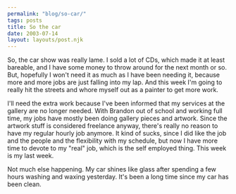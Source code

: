```yaml
---
permalink: "blog/so-car/"
tags: posts
title: So the car
date: 2003-07-14
layout: layouts/post.njk
---
```


So, the car show was really lame. I sold a lot of CDs, which made it at least bareable, and I have some money to throw around for the next month or so. But, hopefully I won't need it as much as I have been needing it, because more and more jobs are just falling into my lap. And this week I'm going to really hit the streets and whore myself out as a painter to get more work. 

I'll need the extra work because I've been informed that my services at the gallery are no longer needed. With Brandon out of school and working full time, my jobs have mostly been doing gallery pieces and artwork. Since the artwork stuff is considered freelance anyway, there's really no reason to have my regular hourly job anymore. It kind of sucks, since I did like the job and the people and the flexibility with my schedule, but now I have more time to devote to my "real" job, which is the self employed thing. This week is my last week.

Not much else happening. My car shines like glass after spending a few hours washing and waxing yesterday. It's been a long time since my car has been clean.